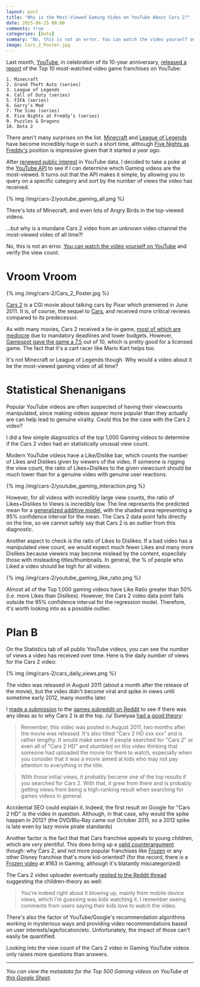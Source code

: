 ```yaml
---
layout: post
title: "Why is the Most-Viewed Gaming Video on YouTube About Cars 2?"
date: 2015-06-15 08:00
comments: true
categories: [Data]
summary: "No, this is not an error. You can watch the video yourself on YouTube and verify the view count."
image: Cars_2_Poster.jpg
---
```


Last month, [YouTube](https://www.youtube.com/), in celebration of its 10-year anniversary, [released a report](http://kotaku.com/the-10-most-popular-games-on-youtube-1704234763) of the Top 10 most-watched video game franchises on YouTube:

	1. Minecraft
	2. Grand Theft Auto (series)
	3. League of Legends
	4. Call of Duty (series)
	5. FIFA (series)
	6. Garry’s Mod
	7. The Sims (series)
	8. Five Nights at Freddy’s (series)
	9. Puzzles & Dragons
	10. Dota 2

There aren't many surprises on the list. [Minecraft](https://minecraft.net/) and [League of Legends](http://na.leagueoflegends.com/) have become incredibly huge in such a short time, although [Five Nights as Freddy's](https://en.wikipedia.org/wiki/Five_Nights_at_Freddy%27s) position is impressive given that it started *a year ago*.

After [renewed public interest](http://www.reddit.com/r/dataisbeautiful/comments/38rghg/the_30_mostviewed_youtube_videos_oc/) in YouTube data, I decided to take a poke at the [YouTube API](https://developers.google.com/youtube/) to see if I can determine which Gaming videos are the most-viewed. It turns out that the API makes it simple, by allowing you to query on a specific category and sort by the number of views the video has received.

{% img /img/cars-2/youtube_gaming_all.png %}

There's lots of Minecraft, and even lots of Angry Birds in the top-viewed videos.

...but why is a mundane Cars 2 video from an unknown video channel the most-viewed video of all time?!

No, this is not an error. [You can watch the video yourself on YouTube](https://www.youtube.com/watch?v=urHuO7Zbhhw) and verify the view count.

# Vroom Vroom

{% img /img/cars-2/Cars_2_Poster.jpg %}

[Cars 2](https://en.wikipedia.org/wiki/Cars_2) is a CGI movie about talking cars by Pixar which premiered in June 2011. It is, of course, the sequel to [Cars](https://en.wikipedia.org/wiki/Cars_%28film%29), and received more critical reviews compared to its predecessor.

As with many movies, Cars 2 received a tie-in game, [most of which are mediocre](http://tvtropes.org/pmwiki/pmwiki.php/Main/TheProblemWithLicensedGames) due to mandatory deadlines and lower budgets. However, [Gamespot gave the game a 7.5](http://www.gamespot.com/reviews/cars-2-review/1900-6321632/) out of 10, which is pretty good for a licensed game. The fact that it's a cart racer like Mario Kart helps too.

It's not Minecraft or League of Legends though. Why would a video about it be the most-viewed gaming video of all time?

# Statistical Shenanigans

Popular YouTube videos are often suspected of having their viewcounts manipulated, since making videos appear more popular than they actually are can help lead to genuine virality. Could this be the case with the Cars 2 video?

I did a few simple diagnostics of the top 1,000 Gaming videos to determine if the Cars 2 video had an statistically unusual view count.

Modern YouTube videos have a Like/Dislike bar, which counts the number of Likes and Dislikes given by viewers of the video. If someone is rigging the view count, the ratio of Likes+Dislikes to the given viewcount should be much lower than for a genuine video with genuine user reactions.

{% img /img/cars-2/youtube_gaming_interaction.png %}

However, for all videos with incredibly large view counts, the ratio of Likes+Dislikes to Views is incredibly low. The line represents the predicted mean for a [generalized additive model](http://www.inside-r.org/r-doc/mgcv/gam), with the shaded area representing a 95% confidence interval for the mean. The Cars 2 data point falls directly on the line, so we cannot safely say that Cars 2 is an outlier from this diagnostic.

Another aspect to check is the ratio of Likes to Dislikes. If a bad video has a manipulated view count, we would expect much fewer Likes and many more Dislikes because viewers may become mislead by the content, especilaly those with misleading titles/thumbnails. In general, the % of people who Liked a video should be high for all videos.

{% img /img/cars-2/youtube_gaming_like_ratio.png %}

Almost all of the Top 1,000 gaming videos have Like Ratio greater than 50% (i.e. more Likes than Dislikes). However, the Cars 2 video data point falls outside the 95% confidence interval for the regression model. Therefore, it's worth looking into as a possible outlier.

# Plan B

On the Statistics tab of all public YouTube videos, you can see the number of views a video has received over time. Here is the daily number of views for the Cars 2 video:

{% img /img/cars-2/cars_daily_views.png %}

The video was released in August 2011 (about a month after the release of the movie), but the video didn't become viral and spike in views until sometime early 2012, many months later.

I [made a submission](http://www.reddit.com/r/Games/comments/38xjhp/i_created_a_list_of_the_top_mostviewed_gaming/) to the [games subreddit on Reddit](http://www.reddit.com/r/Games/) to see if there was any ideas as to why Cars 2 is at the top. /u/ Sureiyaa [had a good theory](http://www.reddit.com/r/Games/comments/38xjhp/i_created_a_list_of_the_top_mostviewed_gaming/crypxn5):

> Remember, this video was posted in August 2011, two months after the movie was released. It's also titled "Cars 2 HD xxx xxx" and is rather lengthy. It would make sense if people searched for "Cars 2" or even all of "Cars 2 HD" and stumbled on this video thinking that someone had uploaded the movie for them to watch, especially when you consider that it was a movie aimed at kids who may not pay attention to everything in the title.

> With those initial views, it probably became one of the top results if you searched for Cars 2. With that, it grew from there and is probably getting views from being a high-ranking result when searching for games videos in general.

Accidental SEO could explain it. Indeed, the first result on Google for "Cars 2 HD" is the video in question. Although, in that case, why would the spike happen in 2012? (the DVD/Blu-Ray came out October 2011, so a 2012 spike is late even by lazy movie pirate standards)

Another factor is the fact that that Cars franchise appeals to young children, which are *very* plentiful. This does bring up a [valid counterargument](http://www.reddit.com/r/Games/comments/38xjhp/i_created_a_list_of_the_top_mostviewed_gaming/cryreaw) though: why Cars 2, and not more popular franchises like [Frozen](https://en.wikipedia.org/wiki/Frozen_%282013_film%29) or any other Disney franchise that's more kid-oriented? (for the record, there *is* a [Frozen video](https://www.youtube.com/watch?v=VQ7GLnRaeHM
) at #163 in Gaming, although it's blatantly miscategorized)

The Cars 2 video uploader eventually [replied to the Reddit thread](http://www.reddit.com/r/Games/comments/38xjhp/i_created_a_list_of_the_top_mostviewed_gaming/crzrbdd) suggesting the children-theory as well:

> You're indeed right about it blowing up, mainly from mobile device views, which I'm guessing was kids watching it. I remember seeing comments from users saying their kids love to watch the video.

There's also the factor of YouTube/Google's recommendation algorithms working in mysterious ways and providing video recommendations based on user interests/age/location/etc. Unfortunately, the impact of those can't easily be quantified.

Looking into the view count of the Cars 2 video in Gaming YouTube videos only raises more questions than answers. 

---

*You can view the metadata for the Top 500 Gaming videos on YouTube at [this Google Sheet](https://docs.google.com/spreadsheets/d/1fy2-9c5HORwvhvAljEG6LvyrM3zG5YnWnalvepX3eV8/edit?usp=sharing).*
